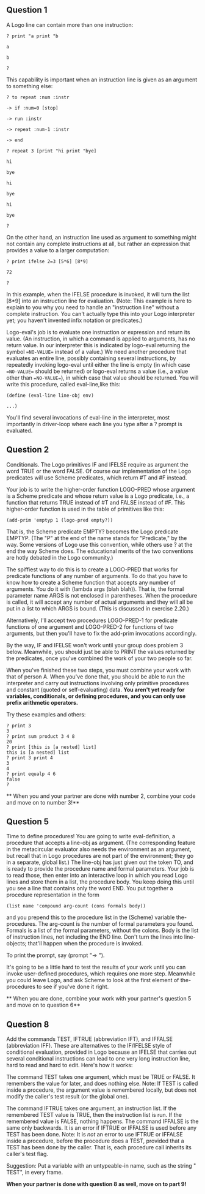 ##  Question 1

A Logo line can contain more than one instruction:

`? print "a print "b `

`a`

`b`

`?`

This capability is important when an instruction line is given as an argument
to something else:

`? to repeat :num :instr`

`-> if :num=0 [stop]`

`-> run :instr`

`-> repeat :num-1 :instr`

`-> end`

`? repeat 3 [print "hi print "bye]`

`hi`

`bye`

`hi`

`bye`

`hi`

`bye`

`?`

On the other hand, an instruction line used as argument to something might not
contain any complete instructions at all, but rather an expression that
provides a value to a larger computation:

`? print ifelse 2=3 [5*6] [8*9]`

`72`

`?`

In this example, when the IFELSE procedure is invoked, it will turn the list
[8*9] into an instruction line for evaluation. (Note: This example is here to
explain to you why you need to handle an "instruction line" without a complete
instruction. You can't actually type this into your Logo interpreter yet; you
haven't invented infix notation or predicates.)

Logo-eval's job is to evaluate one instruction or expression and return its
value. (An instruction, in which a command is applied to arguments, has no
return value. In our interpreter this is indicated by logo-eval returning the
symbol `=NO-VALUE=` instead of a value.) We need another procedure that
evaluates an entire line, possibly containing several instructions, by
repeatedly invoking logo-eval until either the line is empty (in which case
`=NO-VALUE=` should be returned) or logo-eval returns a value (i.e., a value
other than `=NO-VALUE=`), in which case that value should be returned. You
will write this procedure, called eval-line,like this:

`(define (eval-line line-obj env)`

`...)`

You'll find several invocations of eval-line in the interpreter, most
importantly in driver-loop where each line you type after a ? prompt is
evaluated.

## Question 2

Conditionals. The Logo primitives IF and IFELSE require as argument the word
TRUE or the word FALSE. Of course our implementation of the Logo predicates
will use Scheme predicates, which return #T and #F instead.

Your job is to write the higher-order function LOGO-PRED whose argument is a
Scheme predicate and whose return value is a Logo predicate, i.e., a function
that returns TRUE instead of #T and FALSE instead of #F. This higher-order
function is used in the table of primitives like this:

`(add-prim 'emptyp 1 (logo-pred empty?))`

That is, the Scheme predicate EMPTY? becomes the Logo predicate EMPTYP. (The
"P" at the end of the name stands for "Predicate," by the way. Some versions
of Logo use this convention, while others use ? at the end the way Scheme
does. The educational merits of the two conventions are hotly debated in the
Logo community.)

The spiffiest way to do this is to create a LOGO-PRED that works for predicate
functions of any number of arguments. To do that you have to know how to
create a Scheme function that accepts any number of arguments. You do it with
(lambda args (blah blah)). That is, the formal parameter name ARGS is not
enclosed in parentheses. When the procedure is called, it will accept any
number of actual arguments and they will all be put in a list to which ARGS is
bound. (This is discussed in exercise 2.20.)

Alternatively, I'll accept two procedures LOGO-PRED-1 for predicate functions
of one argument and LOGO-PRED-2 for functions of two arguments, but then
you'll have to fix the add-prim invocations accordingly.

By the way, IF and IFELSE won't work until your group does problem 3 below.
Meanwhile, you should just be able to PRINT the values returned by the
predicates, once you've combined the work of your two people so far.

When you've finished these two steps, you must combine your work with that of
person A. When you've done that, you should be able to run the interpreter and
carry out instructions involving only primitive procedures and constant
(quoted or self-evaluating) data. **You aren't yet ready for variables,
conditionals, or defining procedures, and you can only use prefix arithmetic
operators.**

Try these examples and others:

    
    
    ? print 3 
    3
    ? print sum product 3 4 8
    20
    ? print [this is [a nested] list]
    this is [a nested] list
    ? print 3 print 4
    3
    4
    ? print equalp 4 6
    false
    ?
    

** When you and your partner are done with number 2, combine your code and move on to number 3!**

##  Question 5

Time to define procedures! You are going to write eval-definition, a procedure
that accepts a line-obj as argument. (The corresponding feature in the
metacircular evaluator also needs the environment as an argument, but recall
that in Logo procedures are not part of the environment; they go in a
separate, global list.) The line-obj has just given out the token TO, and is
ready to provide the procedure name and formal parameters. Your job is to read
those, then enter into an interactive loop in which you read Logo lines and
store them in a list, the procedure body. You keep doing this until you see a
line that contains only the word END. You put together a procedure
representation in the form

`(list name 'compound arg-count (cons formals body))`

and you prepend this to the procedure list in the (Scheme) variable the-
procedures. The arg-count is the number of formal parameters you found.
Formals is a list of the formal parameters, without the colons. Body is the
list of instruction lines, not including the END line. Don't turn the lines
into line-objects; that'll happen when the procedure is invoked.

To print the prompt, say (prompt "-> ").

It's going to be a little hard to test the results of your work until you can
invoke user-defined procedures, which requires one more step. Meanwhile you
could leave Logo, and ask Scheme to look at the first element of the-
procedures to see if you've done it right.

** When you are done, combine your work with your partner's question 5 and move on to question 6**

##  Question 8

Add the commands TEST, IFTRUE (abbreviation IFT), and IFFALSE (abbreviation
IFF). These are alternatives to the IF/IFELSE style of conditional evaluation,
provided in Logo because an IFELSE that carries out several conditional
instructions can lead to one very long instruction line, hard to read and hard
to edit. Here's how it works:

The command TEST takes one argument, which must be TRUE or FALSE. It remembers
the value for later, and does nothing else. Note: If TEST is called inside a
procedure, the argument value is remembered locally, but does not modify the
caller's test result (or the global one).

The command IFTRUE takes one argument, an instruction list. If the remembered
TEST value is TRUE, then the instruction list is run. If the remembered value
is FALSE, nothing happens. The command IFFALSE is the same only backwards. It
is an error if IFTRUE or IFFALSE is used before any TEST has been done. Note:
It is *not* an error to use IFTRUE or IFFALSE inside a procedure, before the
procedure does a TEST, provided that a TEST has been done by the caller. That
is, each procedure call inherits its caller's test flag.

Suggestion: Put a variable with an untypeable-in name, such as the string "
TEST", in every frame.

**When your partner is done with question 8 as well, move on to part 9!**

